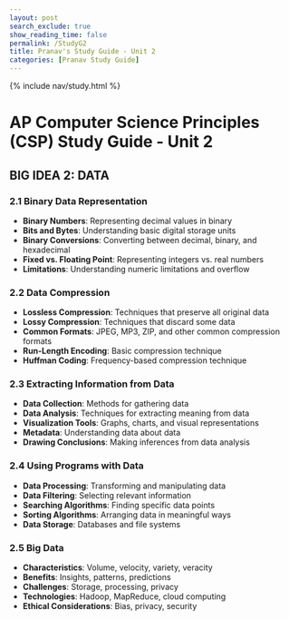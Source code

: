 ```yaml
---
layout: post 
search_exclude: true
show_reading_time: false
permalink: /StudyG2
title: Pranav's Study Guide - Unit 2
categories: [Pranav Study Guide]
---
```

{% include nav/study.html %}
# AP Computer Science Principles (CSP) Study Guide - Unit 2

## BIG IDEA 2: DATA

### 2.1 Binary Data Representation
- **Binary Numbers**: Representing decimal values in binary
- **Bits and Bytes**: Understanding basic digital storage units
- **Binary Conversions**: Converting between decimal, binary, and hexadecimal
- **Fixed vs. Floating Point**: Representing integers vs. real numbers
- **Limitations**: Understanding numeric limitations and overflow

### 2.2 Data Compression
- **Lossless Compression**: Techniques that preserve all original data
- **Lossy Compression**: Techniques that discard some data
- **Common Formats**: JPEG, MP3, ZIP, and other common compression formats
- **Run-Length Encoding**: Basic compression technique
- **Huffman Coding**: Frequency-based compression technique

### 2.3 Extracting Information from Data
- **Data Collection**: Methods for gathering data
- **Data Analysis**: Techniques for extracting meaning from data
- **Visualization Tools**: Graphs, charts, and visual representations
- **Metadata**: Understanding data about data
- **Drawing Conclusions**: Making inferences from data analysis

### 2.4 Using Programs with Data
- **Data Processing**: Transforming and manipulating data
- **Data Filtering**: Selecting relevant information
- **Searching Algorithms**: Finding specific data points
- **Sorting Algorithms**: Arranging data in meaningful ways
- **Data Storage**: Databases and file systems

### 2.5 Big Data
- **Characteristics**: Volume, velocity, variety, veracity
- **Benefits**: Insights, patterns, predictions
- **Challenges**: Storage, processing, privacy
- **Technologies**: Hadoop, MapReduce, cloud computing
- **Ethical Considerations**: Bias, privacy, security
